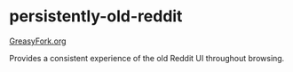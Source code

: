# persistently-old-reddit

[GreasyFork.org](https://greasyfork.org/scripts/521793-persistently-old-reddit)

Provides a consistent experience of the old Reddit UI throughout browsing.

